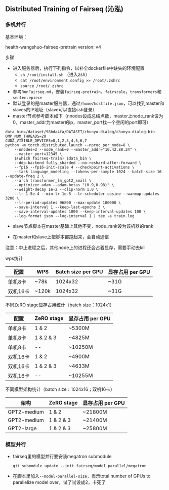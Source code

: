 ## Distributed Training of Fairseq (沁泓)

### 多机并行

基本环境：

health-wangshuo-fairseq-pretrain version: v4

步骤

* 进入服务器后，执行下列指令，以补全dockerfile中缺失的环境配置
  * `sh /root/install.sh` （进入zsh）
  * `cat /root/environment.config >> /root/.zshrc`
  * `source /root/.zshrc`
* 参考`RunFairseq.md`，安装`fairseq-pretrain`，`fairscale`，`transformers`和`sentencepiece`
* 默认登录的是master服务器，通过`/home/hostfile.json`，可以找到master和slaves的IP地址（slave可以直接ssh登录）
* master节点参考脚本如下（nnodes设成总结点数，master上node_rank设为0，master_addr为master的ip，master_port找一个空闲的port即可）

```
data_bin=/dataset/98bda4fa/DATASET/chunyu-dialog/chunyu-dialog-bin
OMP_NUM_THREADS=20
CUDA_VISIBLE_DEVICES=0,1,2,3,4,5,6,7
python -m torch.distributed.launch --nproc_per_node=8 \
    --nnodes=2 --node_rank=0 --master_addr="10.42.88.24" \
    --master_port=12345 \
    $(which fairseq-train) $data_bin \
    --ddp-backend fully_sharded --no-reshard-after-forward \
    --fp16 --fp16-init-scale 4 --checkpoint-activations \
    --task language_modeling --tokens-per-sample 1024 --batch-size 16 --update-freq 2 \
    --arch transformer_lm_gpt2_small \
    --optimizer adam --adam-betas "(0.9,0.98)" \
    --weight-decay 1e-2 --clip-norm 1.0 \
    --lr 1.5e-4 --min-lr 1e-5 --lr-scheduler cosine --warmup-updates 3200 \
    --lr-period-updates 96800 --max-update 100000 \
    --save-interval 1 --keep-last-epochs 3 \
    --save-interval-updates 1000 --keep-interval-updates 100 \
    --log-format json --log-interval 1 | tee -a train.log
```

* slave节点脚本在master基础上其他不变，node_rank设为该机器的rank

* 在master和slave上把脚本都跑起来，会自动通信



注意：中止进程之后，其他node上的进程还会占着显存，需要手动去kill



wps统计

| 配置     | WPS   | Batch size per GPU | 显存占用 per GPU |
| -------- | ----- | ------------------ | ---------------- |
| 单机8卡  | ~78k  | 1024x32            | ~31G             |
| 双机16卡 | ~120k | 1024x32            | ~31G             |

不同ZeRO stage显存占用统计（batch size：1024x1）

| 配置     | ZeRO stage | 显存占用 per GPU |
| -------- | ---------- | ---------------- |
| 单机8卡  | 1 & 2      | ~5300M           |
| 单机8卡  | 1 & 2 & 3  | ~4825M           |
| 单机8卡  | --         | ~10250M          |
| 双机16卡 | 1 & 2      | ~4900M           |
| 双机16卡 | 1 & 2 & 3  | ~4633M           |
| 双机16卡 | --         | ~10255M          |

不同模型架构统计（batch size：1024x16；双机16卡）

| 架构        | ZeRO stage | 显存占用 per GPU |
| ----------- | ---------- | ---------------- |
| GPT2-medium | 1 & 2      | ~21800M          |
| GPT2-medium | 1 & 2 & 3  | ~21400M          |
| GPT2-large  | 1 & 2 & 3  | ~25800M          |



### 模型并行

* fairseq里的模型并行要安装megatron submodule

  `git submodule update --init fairseq/model_parallel/megatron`

* 在脚本里加入`--model-parallel-size`，表示total number of GPUs to parallelize model over。试了试设成2，卡死了


